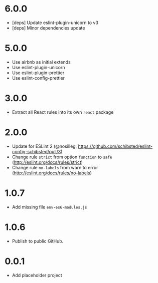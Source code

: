 # 6.0.0
- [deps] Update eslint-plugin-unicorn to v3
- [deps] Minor dependencies update

# 5.0.0
- Use airbnb as initial extends
- Use eslint-plugin-unicorn
- Use eslint-plugin-prettier
- Use eslint-config-prettier

# 3.0.0
- Extract all React rules into its own `react` package

# 2.0.0
- Update for ESLint 2 (@nosilleg, https://github.com/schibsted/eslint-config-schibsted/pull/3)
- Change rule `strict` from option `function` to `safe` (http://eslint.org/docs/rules/strict)
- Change rule `no-labels` from warn to error (http://eslint.org/docs/rules/no-labels)

# 1.0.7
- Add missing file `env-es6-modules.js`

# 1.0.6
- Publish to public GitHub.

# 0.0.1
- Add placeholder project
